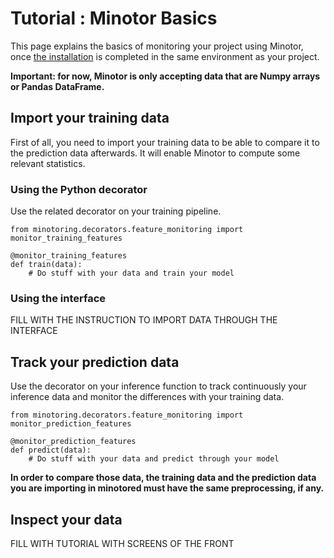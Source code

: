 # Tutorial : Minotor Basics

This page explains the basics of monitoring your project using Minotor, once [the installation](Installation.md) is completed in the same environment as your project.

**Important: for now, Minotor is only accepting data that are Numpy arrays or Pandas DataFrame.**

## Import your training data

First of all, you need to import your training data to be able to compare it to the prediction data afterwards. It will enable Minotor to compute some relevant statistics.

### Using the Python decorator

Use the related decorator on your training pipeline.

```[python]
from minotoring.decorators.feature_monitoring import monitor_training_features

@monitor_training_features
def train(data):
    # Do stuff with your data and train your model

```

### Using the interface

FILL WITH THE INSTRUCTION TO IMPORT DATA THROUGH THE INTERFACE


## Track your prediction data

Use the decorator on your inference function to track continuously your inference data and monitor the differences with your training data.

```[python]
from minotoring.decorators.feature_monitoring import monitor_prediction_features

@monitor_prediction_features
def predict(data):
    # Do stuff with your data and predict through your model

```


**In order to compare those data, the training data and the prediction data you are importing in minotored must have the same preprocessing, if any.**

## Inspect your data

FILL WITH TUTORIAL WITH SCREENS OF THE FRONT